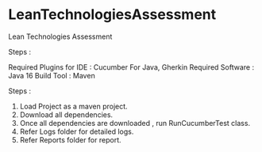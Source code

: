 # LeanTechnologiesAssessment
Lean Technologies Assessment

Steps :

Required Plugins for IDE : Cucumber For Java, Gherkin
Required Software : Java 16
Build Tool : Maven 

Steps :
1. Load Project as a maven project.
2. Download all dependencies.
3. Once all dependencies are downloaded , run RunCucumberTest class.
4. Refer Logs folder for detailed logs.
5. Refer Reports folder for report.
